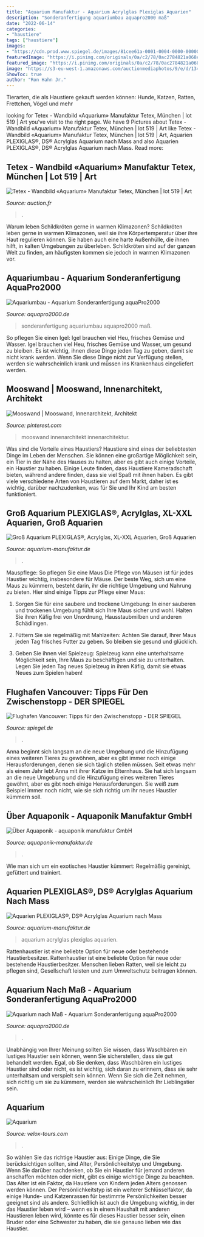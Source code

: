 ```yaml
---
title: "Aquarium Manufaktur - Aquarium Acrylglas Plexiglas Aquarien"
description: "Sonderanfertigung aquariumbau aquapro2000 maß"
date: "2022-06-14"
categories:
- "haustiere"
tags: ["haustiere"]
images:
- "https://cdn.prod.www.spiegel.de/images/81cee61a-0001-0004-0000-000000553679_w996_r1.778_fpx33.31_fpy49.97.jpg"
featuredImage: "https://i.pinimg.com/originals/0a/c2/78/0ac2784821a068e4afdc430d758af93e.jpg"
featured_image: "https://i.pinimg.com/originals/0a/c2/78/0ac2784821a068e4afdc430d758af93e.jpg"
image: "https://s3-eu-west-1.amazonaws.com/auctionmediaphotos/9/e/d/1346061263132246.jpeg"
ShowToc: true
author: "Ron Hahn Jr."
---
```



Tierarten, die als Haustiere gekauft werden können: Hunde, Katzen, Ratten, Frettchen, Vögel und mehr

	

		
looking for Tetex - Wandbild «Aquarium» Manufaktur Tetex, München | lot 519 | Art you've visit to the right page. We have 9 Pictures about Tetex - Wandbild «Aquarium» Manufaktur Tetex, München | lot 519 | Art like Tetex - Wandbild «Aquarium» Manufaktur Tetex, München | lot 519 | Art, Aquarien PLEXIGLAS®, DS® Acrylglas Aquarium nach Mass and also Aquarien PLEXIGLAS®, DS® Acrylglas Aquarium nach Mass. Read more:
		
    
## Tetex - Wandbild «Aquarium» Manufaktur Tetex, München | Lot 519 | Art

<img loading=lazy src="https://s3-eu-west-1.amazonaws.com/auctionmediaphotos/9/e/d/1346061263132246.jpeg" onerror="this.onerror=null;this.src='https://tse4.mm.bing.net/th?id=OIP.1lOo_tWDKJdu7LhW3Kn6qwHaJ-&amp;pid=15.1';" alt="Tetex - Wandbild «Aquarium» Manufaktur Tetex, München | lot 519 | Art">

_Source: auction.fr_

>. 

	

Warum leben Schildkröten gerne in warmen Klimazonen?
Schildkröten leben gerne in warmen Klimazonen, weil sie ihre Körpertemperatur über ihre Haut regulieren können. Sie haben auch eine harte Außenhülle, die ihnen hilft, in kalten Umgebungen zu überleben. Schildkröten sind auf der ganzen Welt zu finden, am häufigsten kommen sie jedoch in warmen Klimazonen vor.

    
## Aquariumbau - Aquarium Sonderanfertigung AquaPro2000

<img loading=lazy src="https://www.aquapro2000.de/media/catalog/product/cache/1/small_image/210x/f29f3e29acca8431c801e73b58d81ddc/1/3/13834_0_30.jpg" onerror="this.onerror=null;this.src='https://tse2.mm.bing.net/th?id=OIP.z9O36pBR6crSCY7mIVGmOwAAAA&amp;pid=15.1';" alt="Aquariumbau - Aquarium Sonderanfertigung aquaPro2000">

_Source: aquapro2000.de_

>sonderanfertigung aquariumbau aquapro2000 maß. 

	

So pflegen Sie einen Igel: Igel brauchen viel Heu, frisches Gemüse und Wasser.
Igel brauchen viel Heu, frisches Gemüse und Wasser, um gesund zu bleiben. Es ist wichtig, ihnen diese Dinge jeden Tag zu geben, damit sie nicht krank werden. Wenn Sie diese Dinge nicht zur Verfügung stellen, werden sie wahrscheinlich krank und müssen ins Krankenhaus eingeliefert werden.

    
## Mooswand | Mooswand, Innenarchitekt, Architekt

<img loading=lazy src="https://i.pinimg.com/originals/0a/c2/78/0ac2784821a068e4afdc430d758af93e.jpg" onerror="this.onerror=null;this.src='https://tse1.mm.bing.net/th?id=OIP.NB6LEjFa_tOhyWnUrEY_tAHaLH&amp;pid=15.1';" alt="Mooswand | Mooswand, Innenarchitekt, Architekt">

_Source: pinterest.com_

>mooswand innenarchitekt innenarchitektur. 

	

Was sind die Vorteile eines Haustiers?
Haustiere sind eines der beliebtesten Dinge im Leben der Menschen. Sie können eine großartige Möglichkeit sein, ein Tier in der Nähe des Hauses zu halten, aber es gibt auch einige Vorteile, ein Haustier zu haben. Einige Leute finden, dass Haustiere Kameradschaft bieten, während andere finden, dass sie viel Spaß mit ihnen haben. Es gibt viele verschiedene Arten von Haustieren auf dem Markt, daher ist es wichtig, darüber nachzudenken, was für Sie und Ihr Kind am besten funktioniert.

    
## Groß Aquarium PLEXIGLAS®, Acrylglas, XL-XXL Aquarien, Groß Aquarien

<img loading=lazy src="https://cdn.shopify.com/s/files/1/0119/1464/1470/collections/Was_kostet_ein_XL_XXL_Gross_Aquarium_in_Acrylglas_PLEXIGLAS_1200x1200.jpg?v=1572001665" onerror="this.onerror=null;this.src='https://tse4.mm.bing.net/th?id=OIP.PL57bVzOH8bJ_5yO6Jd4aAHaEk&amp;pid=15.1';" alt="Groß Aquarium PLEXIGLAS®, Acrylglas, XL-XXL Aquarien, Groß Aquarien">

_Source: aquarium-manufaktur.de_

>. 

	

Mauspflege: So pflegen Sie eine Maus
Die Pflege von Mäusen ist für jedes Haustier wichtig, insbesondere für Mäuse. Der beste Weg, sich um eine Maus zu kümmern, besteht darin, ihr die richtige Umgebung und Nahrung zu bieten. Hier sind einige Tipps zur Pflege einer Maus:
1. Sorgen Sie für eine saubere und trockene Umgebung: In einer sauberen und trockenen Umgebung fühlt sich Ihre Maus sicher und wohl. Halten Sie ihren Käfig frei von Unordnung, Hausstaubmilben und anderen Schädlingen.

2. Füttern Sie sie regelmäßig mit Mahlzeiten: Achten Sie darauf, Ihrer Maus jeden Tag frisches Futter zu geben. So bleiben sie gesund und glücklich.

3. Geben Sie ihnen viel Spielzeug: Spielzeug kann eine unterhaltsame Möglichkeit sein, Ihre Maus zu beschäftigen und sie zu unterhalten. Legen Sie jeden Tag neues Spielzeug in ihren Käfig, damit sie etwas Neues zum Spielen haben!

    
## Flughafen Vancouver: Tipps Für Den Zwischenstopp - DER SPIEGEL

<img loading=lazy src="https://cdn.prod.www.spiegel.de/images/81cee61a-0001-0004-0000-000000553679_w996_r1.778_fpx33.31_fpy49.97.jpg" onerror="this.onerror=null;this.src='https://tse4.mm.bing.net/th?id=OIP.IB675S3Mm1RgLvFgrK25nwHaEK&amp;pid=15.1';" alt="Flughafen Vancouver: Tipps für den Zwischenstopp - DER SPIEGEL">

_Source: spiegel.de_

>. 

	

Anna beginnt sich langsam an die neue Umgebung und die Hinzufügung eines weiteren Tieres zu gewöhnen, aber es gibt immer noch einige Herausforderungen, denen sie sich täglich stellen müssen.
Seit etwas mehr als einem Jahr lebt Anna mit ihrer Katze im Elternhaus. Sie hat sich langsam an die neue Umgebung und die Hinzufügung eines weiteren Tieres gewöhnt, aber es gibt noch einige Herausforderungen. Sie weiß zum Beispiel immer noch nicht, wie sie sich richtig um ihr neues Haustier kümmern soll.

    
## Über Aquaponik - Aquaponik Manufaktur GmbH

<img loading=lazy src="https://www.aquaponik-manufaktur.de/wp-content/uploads/2020/07/aquaponik-Grossanlage-scaled.jpg" onerror="this.onerror=null;this.src='https://tse1.mm.bing.net/th?id=OIP.DBeCwAuNhSiyFDiIHuJlNgHaFj&amp;pid=15.1';" alt="Über Aquaponik - aquaponik manufaktur GmbH">

_Source: aquaponik-manufaktur.de_

>. 

	

Wie man sich um ein exotisches Haustier kümmert: Regelmäßig gereinigt, gefüttert und trainiert.

    
## Aquarien PLEXIGLAS®, DS® Acrylglas Aquarium Nach Mass

<img loading=lazy src="https://cdn.shopify.com/s/files/1/0119/1464/1470/collections/PLEXIGLAS_Acryglas_Aquarium_1200x1200.jpg?v=1575374789" onerror="this.onerror=null;this.src='https://tse1.mm.bing.net/th?id=OIP.oa5Q8jmi2pWyH0MjGwr6bQHaE8&amp;pid=15.1';" alt="Aquarien PLEXIGLAS®, DS® Acrylglas Aquarium nach Mass">

_Source: aquarium-manufaktur.de_

>aquarium acrylglas plexiglas aquarien. 

	

Rattenhaustier ist eine beliebte Option für neue oder bestehende Haustierbesitzer.
Rattenhaustier ist eine beliebte Option für neue oder bestehende Haustierbesitzer. Menschen lieben Ratten, weil sie leicht zu pflegen sind, Gesellschaft leisten und zum Umweltschutz beitragen können.

    
## Aquarium Nach Maß - Aquarium Sonderanfertigung AquaPro2000

<img loading=lazy src="https://www.aquapro2000.de/media/catalog/product/cache/1/image/1024x/c657acbaa43513bfcb392d597dba2b11/1/3/13834_1_30.jpg" onerror="this.onerror=null;this.src='https://tse3.mm.bing.net/th?id=OIP.Eg1FzCKbijYkL7YJ5nfx2QAAAA&amp;pid=15.1';" alt="Aquarium nach Maß - Aquarium Sonderanfertigung aquaPro2000">

_Source: aquapro2000.de_

>. 

	

Unabhängig von Ihrer Meinung sollten Sie wissen, dass Waschbären ein lustiges Haustier sein können, wenn Sie sicherstellen, dass sie gut behandelt werden.
Egal, ob Sie denken, dass Waschbären ein lustiges Haustier sind oder nicht, es ist wichtig, sich daran zu erinnern, dass sie sehr unterhaltsam und verspielt sein können. Wenn Sie sich die Zeit nehmen, sich richtig um sie zu kümmern, werden sie wahrscheinlich Ihr Lieblingstier sein.

    
## Aquarium

<img loading=lazy src="https://www.velox-tours.com/sites/2006/upload/pages/1368607060_aquarium.jpg" onerror="this.onerror=null;this.src='https://tse4.mm.bing.net/th?id=OIP.VJZvA21IWsdPDKBc6J6yhgHaFj&amp;pid=15.1';" alt="Aquarium">

_Source: velox-tours.com_

>. 

	

So wählen Sie das richtige Haustier aus: Einige Dinge, die Sie berücksichtigen sollten, sind Alter, Persönlichkeitstyp und Umgebung.
Wenn Sie darüber nachdenken, ob Sie ein Haustier für jemand anderen anschaffen möchten oder nicht, gibt es einige wichtige Dinge zu beachten. Das Alter ist ein Faktor, da Haustiere von Kindern jeden Alters genossen werden können. Der Persönlichkeitstyp ist ein weiterer Schlüsselfaktor, da einige Hunde- und Katzenrassen für bestimmte Persönlichkeiten besser geeignet sind als andere. Schließlich ist auch die Umgebung wichtig, in der das Haustier leben wird – wenn es in einem Haushalt mit anderen Haustieren leben wird, könnte es für dieses Haustier besser sein, einen Bruder oder eine Schwester zu haben, die sie genauso lieben wie das Haustier.

